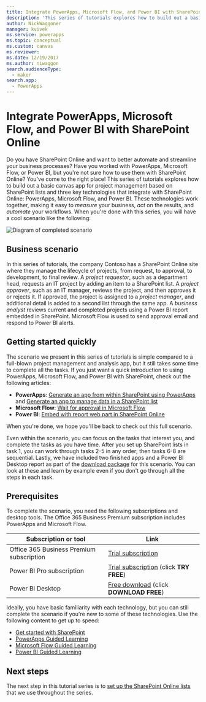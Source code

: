 ```yaml
---
title: Integrate PowerApps, Microsoft Flow, and Power BI with SharePoint Online (Introduction) | Microsoft Docs
description: 'This series of tutorials explores how to build out a basic canvas app for project management based on SharePoint lists and three key technologies that integrate with SharePoint Online: PowerApps, Microsoft Flow, and Power BI.'
author: NickWaggoner
manager: kvivek
ms.service: powerapps
ms.topic: conceptual
ms.custom: canvas
ms.reviewer: 
ms.date: 12/19/2017
ms.author: niwaggon
search.audienceType: 
  - maker
search.app: 
  - PowerApps
---
```

# Integrate PowerApps, Microsoft Flow, and Power BI with SharePoint Online
Do you have SharePoint Online and want to better automate and streamline your business processes? Have you worked with PowerApps, Microsoft Flow, or Power BI, but you're not sure how to use them with SharePoint Online? You've come to the right place! This series of tutorials explores how to build out a basic canvas app for project management based on SharePoint lists and three key technologies that integrate with SharePoint Online: PowerApps, Microsoft Flow, and Power BI. These technologies work together, making it easy to *measure* your business, *act* on the results, and *automate* your workflows. When you're done with this series, you will have a cool scenario like the following:

![Diagram of completed scenario](./media/sharepoint-scenario-intro/composite-with-background.png)

## Business scenario
In this series of tutorials, the company Contoso has a SharePoint Online site where they manage the lifecycle of projects, from request, to approval, to development, to final review. A *project requestor*, such as a department head, requests an IT project by adding an item to a SharePoint list. A *project approver*, such as an IT manager, reviews the project, and then approves it or rejects it. If approved, the project is assigned to a *project manager*, and additional detail is added to a second list through the same app. A *business analyst* reviews current and completed projects using a Power BI report embedded in SharePoint.  Microsoft Flow is used to send approval email and respond to Power BI alerts.

## Getting started quickly
The scenario we present in this series of tutorials is simple compared to a full-blown project management and analysis app, but it still takes some time to complete all the tasks. If you just want a quick introduction to using PowerApps, Microsoft Flow, and Power BI with SharePoint, check out the following articles:

* **PowerApps**: [Generate an app from within SharePoint using PowerApps](app-from-sharepoint.md#generate-an-app-from-within-sharepoint-online) and [Generate an app to manage data in a SharePoint list](app-from-sharepoint.md)
* **Microsoft Flow**: [Wait for approval in Microsoft Flow](https://docs.microsoft.com/flow/wait-for-approvals)
* **Power BI**: [Embed with report web part in SharePoint Online](https://docs.microsoft.com/power-bi/service-embed-report-spo)

When you're done, we hope you'll be back to check out this full scenario.

Even within the scenario, you can focus on the tasks that interest you, and complete the tasks as you have time. After you set up SharePoint lists in task 1, you can work through tasks 2-5 in any order; then tasks 6-8 are sequential. Lastly, we have included two finished apps and a Power BI Desktop report as part of the [download package](https://aka.ms/o4ia0f) for this scenario. You can look at these and learn by example even if you don't go through all the steps in each task.

## Prerequisites
To complete the scenario, you need the following subscriptions and desktop tools. The Office 365 Business Premium subscription includes PowerApps and Microsoft Flow.

| **Subscription or tool** | **Link** |
| --- | --- |
| Office 365 Business Premium subscription |[Trial subscription](https://signup.microsoft.com/Signup?OfferId=467eab54-127b-42d3-b046-3844b860bebf&dl=O365_BUSINESS_PREMIUM&ali=1) |
| Power BI Pro subscription |[Trial subscription](https://powerbi.microsoft.com/get-started/) (click **TRY FREE**) |
| Power BI Desktop |[Free download](https://powerbi.microsoft.com/get-started/) (click **DOWNLOAD FREE**) |

Ideally, you have basic familiarity with each technology, but you can still complete the scenario if you're new to some of these technologies. Use the following content to get up to speed:

* [Get started with SharePoint](https://support.office.com/article/Get-started-with-SharePoint-909ec2f0-05c8-4e92-8ad3-3f8b0b6cf261)
* [PowerApps Guided Learning](../../guided-learning/index.md)
* [Microsoft Flow Guided Learning](https://docs.microsoft.com/flow/guided-learning/)
* [Power BI Guided Learning](https://docs.microsoft.com/power-bi/guided-learning/)

## Next steps
The next step in this tutorial series is to [set up the SharePoint Online lists](sharepoint-scenario-setup.md) that we use throughout the series.

